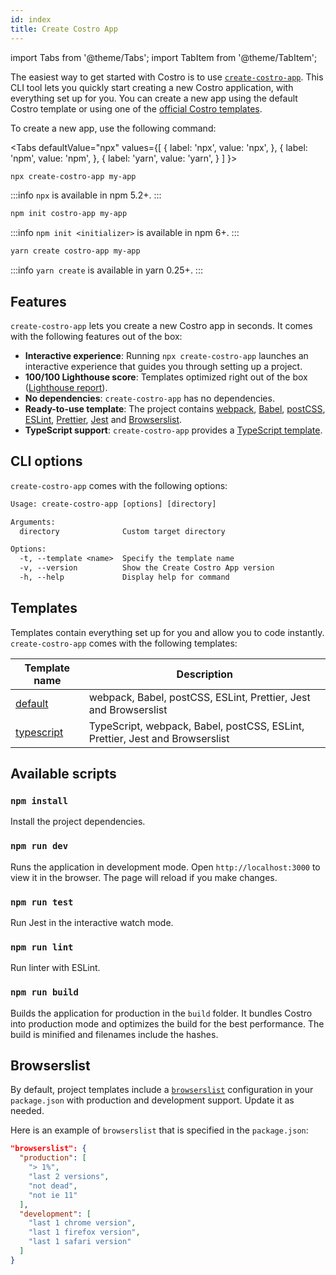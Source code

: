 ```yaml
---
id: index
title: Create Costro App
---
```


import Tabs from '@theme/Tabs';
import TabItem from '@theme/TabItem';

The easiest way to get started with Costro is to use [`create-costro-app`](https://github.com/costrojs/create-costro-app). This CLI tool lets you quickly start creating a new Costro application, with everything set up for you. You can create a new app using the default Costro template or using one of the [official Costro templates](cli#templates).

To create a new app, use the following command:

<Tabs
defaultValue="npx"
values={[
{ label: 'npx', value: 'npx', },
{ label: 'npm', value: 'npm', },
{ label: 'yarn', value: 'yarn', }
]
}>
<TabItem value="npx">

```bash
npx create-costro-app my-app
```

:::info
`npx` is available in npm 5.2+.
:::

</TabItem>
<TabItem value="npm">

```bash
npm init costro-app my-app
```

:::info
`npm init <initializer>` is available in npm 6+.
:::

</TabItem>
<TabItem value="yarn">

```bash
yarn create costro-app my-app
```

:::info
`yarn create` is available in yarn 0.25+.
:::

</TabItem>
</Tabs>

## Features

`create-costro-app` lets you create a new Costro app in seconds. It comes with the following features out of the box:

- **Interactive experience**: Running `npx create-costro-app` launches an interactive experience that guides you through setting up a project.
- **100/100 Lighthouse score**: Templates optimized right out of the box ([Lighthouse report](https://googlechrome.github.io/lighthouse/viewer?gist=2623d9bb018f1b7bb5fc58adb66d4d69)).
- **No dependencies**: `create-costro-app` has no dependencies.
- **Ready-to-use template**: The project contains [webpack](https://webpack.js.org), [Babel](https://babeljs.io), [postCSS](https://postcss.org), [ESLint](https://eslint.org), [Prettier](https://prettier.io), [Jest](https://jestjs.io) and [Browserslist](https://github.com/browserslist/browserslist).
- **TypeScript support**: `create-costro-app` provides a [TypeScript template](#templates).

## CLI options

`create-costro-app` comes with the following options:

```txt
Usage: create-costro-app [options] [directory]

Arguments:
  directory              Custom target directory

Options:
  -t, --template <name>  Specify the template name
  -v, --version          Show the Create Costro App version
  -h, --help             Display help for command
```

## Templates

Templates contain everything set up for you and allow you to code instantly. `create-costro-app` comes with the following templates:

| Template name                                                                             | Description                                                                  |
| ----------------------------------------------------------------------------------------- | ---------------------------------------------------------------------------- |
| [default](https://github.com/costrojs/costro-templates/tree/main/templates/default)       | webpack, Babel, postCSS, ESLint, Prettier, Jest and Browserslist             |
| [typescript](https://github.com/costrojs/costro-templates/tree/main/templates/typescript) | TypeScript, webpack, Babel, postCSS, ESLint, Prettier, Jest and Browserslist |

## Available scripts

### `npm install`

Install the project dependencies.

### `npm run dev`

Runs the application in development mode. Open `http://localhost:3000` to view it in the browser. The page will reload if you make changes.

### `npm run test`

Run Jest in the interactive watch mode.

### `npm run lint`

Run linter with ESLint.

### `npm run build`

Builds the application for production in the `build` folder. It bundles Costro into production mode and optimizes the build for the best performance. The build is minified and filenames include the hashes.

## Browserslist

By default, project templates include a [`browserslist`](https://github.com/browserslist/browserslist) configuration in your `package.json` with production and development support. Update it as needed.

Here is an example of `browserslist` that is specified in the `package.json`:

<!-- prettier-ignore -->
```json
"browserslist": {
  "production": [
    "> 1%",
    "last 2 versions",
    "not dead",
    "not ie 11"
  ],
  "development": [
    "last 1 chrome version",
    "last 1 firefox version",
    "last 1 safari version"
  ]
}
```
